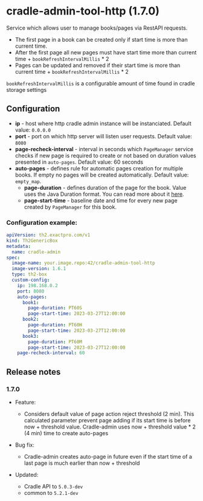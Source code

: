 # cradle-admin-tool-http (1.7.0)
Service which allows user to manage books/pages via RestAPI requests.
- The first page in a book can be created only if start time is more than current time.
- After the first page all new pages must have start time more than current time + `bookRefreshIntervalMillis` * 2
- Pages can be updated and removed if their start time is more than current time + `bookRefreshIntervalMillis` * 2

`bookRefreshIntervalMillis` is a configurable amount of time found in cradle storage settings



## Configuration
- **ip** - host where http cradle admin instance will be instanciated. Default value: `0.0.0.0`
- **port** - port on which http server will listen user requests. Default value: `8080`
- **page-recheck-interval** - interval in seconds which `PageManager` service checks if new page is required to create or not based on duration values presented in `auto-pages`. Default value: 60 seconds
- **auto-pages** - defines rule for automatic pages creation for multiple books. If empty no pages will be created automatically. Default value: `empty_map`.
  - **page-duration** - defines duration of the page for the book. Value uses the Java Duration format. You can read more about it [here](https://docs.oracle.com/javase/8/docsT/api/java/time/Duration.html#parse-java.lang.CharSequence-).
  - **page-start-time** - baseline date and time for every new page created by `PageManager` for this book.

### Configuration example:
```yaml
apiVersion: th2.exactpro.com/v1
kind: Th2GenericBox
metadata:
  name: cradle-admin
spec:
  image-name: your.image.repo:42/cradle-admin-tool-http
  image-version: 1.6.1
  type: th2-box
  custom-config:
    ip: 198.168.0.2
    port: 8080
    auto-pages:
      book1:
        page-duration: PT60S
        page-start-time: 2023-03-27T12:00:00
      book2: 
        page-duration: PT60H
        page-start-time: 2023-03-27T12:00:00
      book3: 
        page-duration: PT60M
        page-start-time: 2023-03-27T12:00:00
    page-recheck-interval: 60 
```

## Release notes

### 1.7.0

+ Feature:
  + Considers default value of page action reject threshold (2 min). This calculated parameter prevent page adding if its start time is before now + threshold value. 
    Cradle-admin uses now + threshold value * 2 (4 min) time to create auto-pages
    
+ Bug fix:
  + Cradle-admin creates auto-page in future even if the start time of a last page is much earlier than now + threshold

+ Updated:
  + Cradle API to `5.0.3-dev`  
  + common to `5.2.1-dev`  